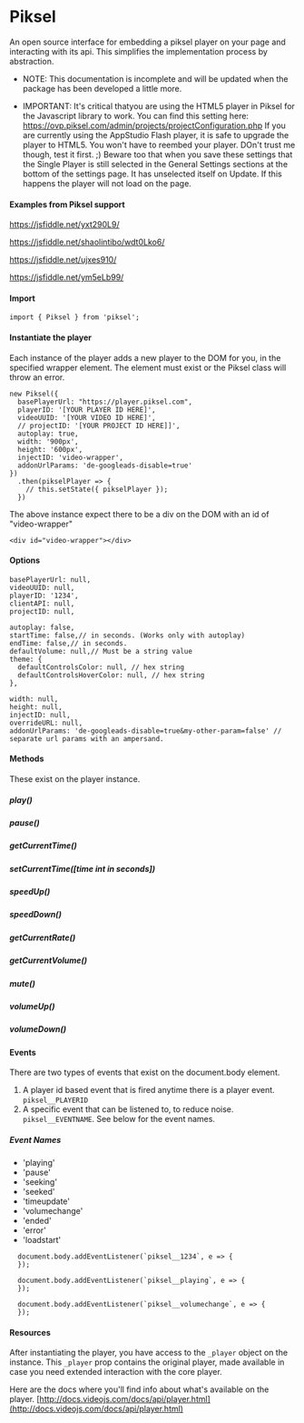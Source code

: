 # Piksel
An open source interface for embedding a piksel player on your page and interacting with its api. This simplifies the implementation process by abstraction.

* NOTE: This documentation is incomplete and will be updated when the package has been developed a little more.

* IMPORTANT: It's critical thatyou are using the HTML5 player in Piksel for the Javascript library to work. You can find this setting here: https://ovp.piksel.com/admin/projects/projectConfiguration.php
If you are currently using the AppStudio Flash player, it is safe to upgrade the player to HTML5. You won't have to reembed your player. DOn't trust me though, test it first. ;)
Beware too that when you save these settings that the Single Player is still selected in the General Settings sections at the bottom of the settings page. It has unselected itself on Update. If this happens the player will not load on the page.

#### Examples from Piksel support
https://jsfiddle.net/yxt290L9/

https://jsfiddle.net/shaolintibo/wdt0Lko6/

https://jsfiddle.net/ujxes910/

https://jsfiddle.net/ym5eLb99/


#### Import
```
import { Piksel } from 'piksel';
```

#### Instantiate the player
Each instance of the player adds a new player to the DOM for you, in the specified wrapper element. The element must exist or the Piksel class will throw an error.

```
new Piksel({
  basePlayerUrl: "https://player.piksel.com",
  playerID: '[YOUR PLAYER ID HERE]',
  videoUUID: '[YOUR VIDEO ID HERE]',
  // projectID: '[YOUR PROJECT ID HERE]]',
  autoplay: true,
  width: '900px',
  height: '600px',
  injectID: 'video-wrapper',
  addonUrlParams: 'de-googleads-disable=true'
})
  .then(pikselPlayer => {
    // this.setState({ pikselPlayer });
  })
```

The above instance expect there to be a div on the DOM with an id of "video-wrapper"
```
<div id="video-wrapper"></div>
```

#### Options
```
basePlayerUrl: null,
videoUUID: null,
playerID: '1234',
clientAPI: null,
projectID: null,

autoplay: false,
startTime: false,// in seconds. (Works only with autoplay)
endTime: false,// in seconds. 
defaultVolume: null,// Must be a string value
theme: {
  defaultControlsColor: null, // hex string
  defaultControlsHoverColor: null, // hex string
},

width: null,
height: null,
injectID: null,
overrideURL: null,
addonUrlParams: 'de-googleads-disable=true&my-other-param=false' // separate url params with an ampersand.
```

#### Methods
These exist on the player instance.

##### play()
##### pause()
##### getCurrentTime()
##### setCurrentTime([time int in seconds])
##### speedUp()
##### speedDown()
##### getCurrentRate()
##### getCurrentVolume()
##### mute()
##### volumeUp()
##### volumeDown()

#### Events
There are two types of events that exist on the document.body element.
1. A player id based event that is fired anytime there is a player event.
```piksel__PLAYERID```
2. A specific event that can be listened to, to reduce noise. ```piksel__EVENTNAME```. See below for the event names.

##### Event Names
* 'playing' 
* 'pause' 
* 'seeking'
* 'seeked'
* 'timeupdate'
* 'volumechange'
* 'ended'
* 'error'
* 'loadstart'

```
  document.body.addEventListener(`piksel__1234`, e => {
  });

  document.body.addEventListener(`piksel__playing`, e => {
  });

  document.body.addEventListener(`piksel__volumechange`, e => {
  });

```


#### Resources
After instantiating the player, you have access to the `_player` object on the instance. This `_player` prop contains the original player, made available in case you need extended interaction with the core player. 

Here are the docs where you'll find info about what's available on the player. [http://docs.videojs.com/docs/api/player.html](http://docs.videojs.com/docs/api/player.html)